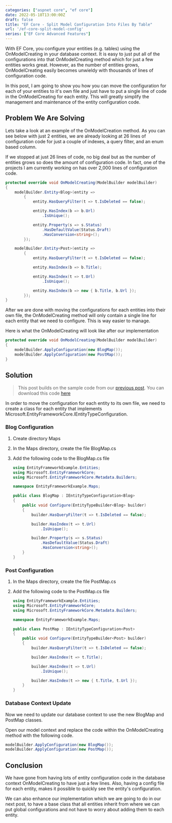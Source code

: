 ```yaml
---
categories: ["aspnet core", "ef core"]
date: 2022-05-18T13:00:00Z
draft: false
title: "EF Core - Split Model Configuration Into Files By Table"
url: '/ef-core-split-model-config'
series: ["EF Core Advanced Features"]
---
```


With EF Core, you configure your entities (e.g. tables) using the OnModelCreating in your database context. It is easy to just put all of the configurations into that OnModelCreating method which for just a few entities works great.  However, as the number of entities grows, OnModelCreating easily becomes unwieldy with thousands of lines of configuration code.

In this post, I am going to show you how you can move the configuration for each of your entities to it's own file and just have to put a single line of code in the OnModelCreating for each entity.  This will greatly simplify the management and maintenance of the entity configuration code.

<!--more-->

## Problem We Are Solving

Lets take a look at an example of the OnModelCreation method.  As you can see below with just 2 entities, we are already looking at 26 lines of configuration code for just a couple of indexes, a query filter, and an enum based column.

If we stopped at just 26 lines of code, no big deal but as the number of entities grows so does the amount of configuration code.  In fact, one of the projects I am currently working on has over 2,000 lines of configuration code.

```csharp {linenos=true}
protected override void OnModelCreating(ModelBuilder modelBuilder)
{
    modelBuilder.Entity<Blog>(entity =>
        {
            entity.HasQueryFilter(t => t.IsDeleted == false);

            entity.HasIndex(b => b.Url)
                .IsUnique();

            entity.Property(s => s.Status)
                .HasDefaultValue(Status.Draft)
                .HasConversion<string>();
        });

    modelBuilder.Entity<Post>(entity =>
        {
            entity.HasQueryFilter(t => t.IsDeleted == false);

            entity.HasIndex(b => b.Title);

            entity.HasIndex(t => t.Url)
                .IsUnique();

            entity.HasIndex(b => new { b.Title, b.Url });
        });
}
```

After we are done with moving the configurations for each entities into their own file, the OnModelCreating method will only contain a single line for each entity that we need to configure.  This is way easier to manage.

Here is what the OnModelCreating will look like after our implementation

```csharp
protected override void OnModelCreating(ModelBuilder modelBuilder)
{
    modelBuilder.ApplyConfiguration(new BlogMap());
    modelBuilder.ApplyConfiguration(new PostMap());
}
```

## Solution

> This post builds on the sample code from our [previous post](/ef-core-audit-columns).  You can download this code [here](https://github.com/digitaldrummerj/efcore-examples/tree/feature/2-audit-fields)

In order to move the configuration for each entity to its own file, we need to create a class for each entity that implements Microsoft.EntityFrameworkCore.IEntityTypeConfiguration.

### Blog Configuration

1. Create directory Maps
1. In the Maps directory, create the file BlogMap.cs
1. Add the following code to the BlogMap.cs file

    ```csharp
    using EntityFrameworkExample.Entities;
    using Microsoft.EntityFrameworkCore;
    using Microsoft.EntityFrameworkCore.Metadata.Builders;

    namespace EntityFrameworkExample.Maps;

    public class BlogMap : IEntityTypeConfiguration<Blog>
    {
        public void Configure(EntityTypeBuilder<Blog> builder)
        {
            builder.HasQueryFilter(t => t.IsDeleted == false);

            builder.HasIndex(t => t.Url)
                .IsUnique();

            builder.Property(s => s.Status)
                .HasDefaultValue(Status.Draft)
                .HasConversion<string>();
        }
    }
    ```

### Post Configuration

1. In the Maps directory, create the file PostMap.cs
1. Add the following code to the PostMap.cs file

    ```csharp
    using EntityFrameworkExample.Entities;
    using Microsoft.EntityFrameworkCore;
    using Microsoft.EntityFrameworkCore.Metadata.Builders;

    namespace EntityFrameworkExample.Maps;

    public class PostMap : IEntityTypeConfiguration<Post>
    {
        public void Configure(EntityTypeBuilder<Post> builder)
        {
            builder.HasQueryFilter(t => t.IsDeleted == false);

            builder.HasIndex(t => t.Title);

            builder.HasIndex(t => t.Url)
                .IsUnique();

            builder.HasIndex(t => new { t.Title, t.Url });
        }
    }
    ```

### Database Context Update

Now we need to update our database context to use the new BlogMap and PostMap classes.

Open our model context and replace the code within the OnModelCreating method with the following code.

```csharp
modelBuilder.ApplyConfiguration(new BlogMap());
modelBuilder.ApplyConfiguration(new PostMap());
```

## Conclusion

We have gone from having lots of entity configuration code in the database context OnModelCreating to have just a few lines.  Also, having a config file for each entity, makes it possible to quickly see the entity's configuration.

We can also enhance our implementation which we are going to do in our next post, to have a base class that all entities inherit from where we can put global configurations and not have to worry about adding them to each entity.
